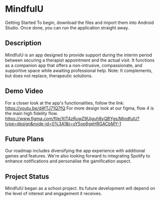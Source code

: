 # MindfulU
Getting Started
To begin, download the files and import them into Android Studio. Once done, you can run the application straight away.

## Description
MindfulU is an app designed to provide support during the interim period between securing a therapist appointment and the actual visit. It functions as a companion app that offers a non-intrusive, compassionate, and supportive space while awaiting professional help. Note: It complements, but does not replace, therapeutic solutions.

## Demo Video
For a closer look at the app's functionalities, follow the link: https://youtu.be/d4fTJ71Q7fQ
For more design look at our figma,  flow 4 is the main high fidelity flow. https://www.figma.com/file/XlT4zRuwZ9Ujguh8yQBYgs/MindfulU?type=design&node-id=0%3A1&t=oY5op6geHRGACbMY-1

## Future Plans
Our roadmap includes diversifying the app experience with additional games and features. We're also looking forward to integrating Spotify to enhance notifications and personalise the gamification aspect.

## Project Status
MindfulU began as a school project. Its future development will depend on the level of interest and engagement it receives.
